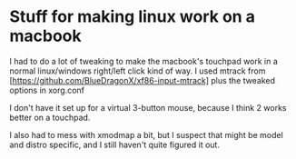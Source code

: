 # Stuff for making linux work on a macbook

I had to do a lot of tweaking to make the macbook's touchpad work in a normal linux/windows right/left
click kind of way. I used mtrack from [https://github.com/BlueDragonX/xf86-input-mtrack]
plus the tweaked options in xorg.conf

I don't have it set up for a virtual 3-button mouse, because I think 2 works better on a touchpad.

I also had to mess with xmodmap a bit, but I suspect that might be model and distro specific, and I still
haven't quite figured it out.
